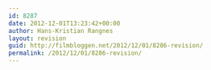 ```yaml
---
id: 8287
date: 2012-12-01T13:23:42+00:00
author: Hans-Kristian Rangnes
layout: revision
guid: http://filmbloggen.net/2012/12/01/8286-revision/
permalink: /2012/12/01/8286-revision/
---
```

